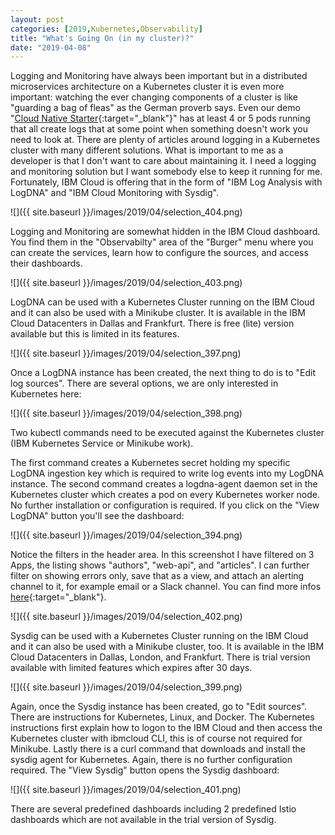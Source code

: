 ```yaml
---
layout: post
categories: [2019,Kubernetes,Observability]
title: "What's Going On (in my cluster)?"
date: "2019-04-08"
---
```


Logging and Monitoring have always been important but in a distributed microservices architecture on a Kubernetes cluster it is even more important: watching the ever changing components of a cluster is like "guarding a bag of fleas" as the German proverb says. Even our demo "[Cloud Native Starter](https://github.com/nheidloff/cloud-native-starter){:target="_blank"}" has at least 4 or 5 pods running that all create logs that at some point when something doesn't work you need to look at. There are plenty of articles around logging in a Kubernetes cluster with many different solutions. What is important to me as a developer is that I don't want to care about maintaining it. I need a logging and monitoring solution but I want somebody else to keep it running for me. Fortunately, IBM Cloud is offering that in the form of "IBM Log Analysis with LogDNA" and "IBM Cloud Monitoring with Sysdig".

![]({{ site.baseurl }}/images/2019/04/selection_404.png)

Logging and Monitoring are somewhat hidden in the IBM Cloud dashboard. You find them in the "Observabilty" area of the "Burger" menu where you can create the services, learn how to configure the sources, and access their dashboards.

![]({{ site.baseurl }}/images/2019/04/selection_403.png)

LogDNA can be used with a Kubernetes Cluster running on the IBM Cloud and it can also be used with a Minikube cluster. It is available in the IBM Cloud Datacenters in Dallas and Frankfurt. There is free (lite) version available but this is limited in its features.

![]({{ site.baseurl }}/images/2019/04/selection_397.png)

Once a LogDNA instance has been created, the next thing to do is to "Edit log sources". There are several options, we are only interested in Kubernetes here:

![]({{ site.baseurl }}/images/2019/04/selection_398.png)

Two kubectl commands need to be executed against the Kubernetes cluster (IBM Kubernetes Service or Minikube work).

The first command creates a Kubernetes secret holding my specific LogDNA ingestion key which is required to write log events into my LogDNA instance. The second command creates a logdna-agent daemon set in the Kubernetes cluster which creates a pod on every Kubernetes worker node. No further installation or configuration is required. If you click on the "View LogDNA" button you'll see the dashboard:

![]({{ site.baseurl }}/images/2019/04/selection_394.png)

Notice the filters in the header area. In this screenshot I have filtered on 3 Apps, the listing shows "authors", "web-api", and "articles". I can further filter on showing errors only, save that as a view, and attach an alerting channel to it, for example email or a Slack channel. You can find more infos [here](https://cloud.ibm.com/docs/services/Log-Analysis-with-LogDNA){:target="_blank"}.

![]({{ site.baseurl }}/images/2019/04/selection_402.png)

Sysdig can be used with a Kubernetes Cluster running on the IBM Cloud and it can also be used with a Minikube cluster, too. It is available in the IBM Cloud Datacenters in Dallas, London, and Frankfurt. There is trial version available with limited features which expires after 30 days.

![]({{ site.baseurl }}/images/2019/04/selection_399.png)

Again, once the Sysdig instance has been created, go to "Edit sources". There are instructions for Kubernetes, Linux, and Docker. The Kubernetes instructions first explain how to logon to the IBM Cloud and then access the Kubernetes cluster with ibmcloud CLI, this is of course not required for Minikube. Lastly there is a curl command that downloads and install the sysdig agent for Kubernetes. Again, there is no further configuration required. The "View Sysdig" button opens the Sysdig dashboard:

![]({{ site.baseurl }}/images/2019/04/selection_401.png)

There are several predefined dashboards including 2 predefined Istio dashboards which are not available in the trial version of Sysdig.
